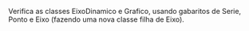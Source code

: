 ﻿Verifica as classes EixoDinamico e Grafico, usando gabaritos de Serie, Ponto e Eixo (fazendo uma nova classe filha de Eixo).
